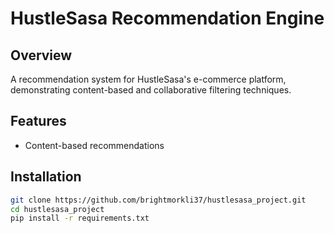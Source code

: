 # HustleSasa Recommendation Engine

## Overview
A recommendation system for HustleSasa's e-commerce platform, demonstrating content-based and collaborative filtering techniques.

## Features
- Content-based recommendations


## Installation
```bash
git clone https://github.com/brightmorkli37/hustlesasa_project.git
cd hustlesasa_project
pip install -r requirements.txt
```

